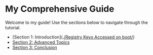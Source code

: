 # My Comprehensive Guide

Welcome to my guide! Use the sections below to navigate through the tutorial.

- [Section 1: Introduction](.[/Registry Keys Accessed on boot/](https://github.com/CurryTPH/Research/blob/24b268ef195733cbc4389b144f91cccfea4f4469/Registry%20Keys%20Accessed%20on%20boot/README.md))
- [Section 2: Advanced Topics](./section2/)
- [Section 3: Conclusion](./section3/)
